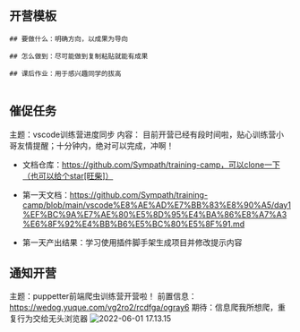 ## 开营模板

```
## 要做什么：明确方向，以成果为导向

## 怎么做到：尽可能做到复制粘贴就能有成果

## 课后作业：用于感兴趣同学的拔高


```





## 催促任务

主题：vscode训练营进度同步
内容：
目前开营已经有段时间啦，贴心训练营小哥友情提醒；十分钟内，绝对可以完成，冲啊！

- 文档仓库：https://github.com/Sympath/training-camp，可以clone一下（也可以给个star[旺柴]）

- 第一天文档：https://github.com/Sympath/training-camp/blob/main/vscode%E8%AE%AD%E7%BB%83%E8%90%A5/day1%EF%BC%9A%E7%AE%80%E5%8D%95%E4%BA%86%E8%A7%A3%E6%8F%92%E4%BB%B6%E5%BC%80%E5%8F%91.md

- 第一天产出结果：学习使用插件脚手架生成项目并修改提示内容



## 通知开营

主题：puppetter前端爬虫训练营开营啦！ 
前置信息：https://wedog.yuque.com/vg2ro2/rcdfga/ogray6
期待：信息爬我所想爬，重复行为交给无头浏览器
![2022-06-01 17.13.15](https://tva1.sinaimg.cn/large/e6c9d24ely1h2sv44sxukg21bp0u0ag0.gif)





